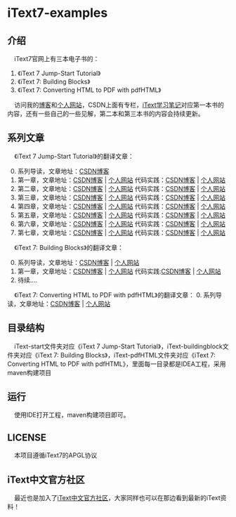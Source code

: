 # iText7-examples

## 介绍

&nbsp;&nbsp;&nbsp;&nbsp;iText7官网上有三本电子书的：  

1. 《iText 7 Jump-Start Tutorial》
2. 《iText 7: Building Blocks》
3. 《iText 7: Converting HTML to PDF with pdfHTML》  

&nbsp;&nbsp;&nbsp;&nbsp;访问我的[博客](https://blog.csdn.net/u012397189)和[个人网站](http://www.cuteke.cn)，CSDN上面有专栏，[iText学习笔记](https://blog.csdn.net/column/details/18037.html)对应第一本书的内容，还有一些自己的一些见解，第二本和第三本书的内容会持续更新。


## 系列文章

&nbsp;&nbsp;&nbsp;&nbsp;《iText 7 Jump-Start Tutorial》的翻译文章：

0. 系列导读，文章地址：[CSDN博客](https://blog.csdn.net/u012397189/article/details/52161418)
1. 第一章，文章地址：[CSDN博客](https://blog.csdn.net/u012397189/article/details/52161461) | [个人网站](http://www.cuteke.cn/u/CuteKe/blogs/7)   代码实践：[CSDN博客](https://blog.csdn.net/u012397189/article/details/74926755) | [个人网站](http://www.cuteke.cn/u/CuteKe/blogs/10)
2. 第二章，文章地址：[CSDN博客](https://blog.csdn.net/u012397189/article/details/76726576) | [个人网站](http://www.cuteke.cn/u/CuteKe/blogs/15)   代码实践：[CSDN博客](https://blog.csdn.net/u012397189/article/details/77119609) | [个人网站](http://www.cuteke.cn/u/CuteKe/blogs/16)
3. 第三章，文章地址：[CSDN博客](https://blog.csdn.net/u012397189/article/details/77540464) | [个人网站](http://www.cuteke.cn/u/CuteKe/blogs/17)   代码实践：[CSDN博客](https://blog.csdn.net/u012397189/article/details/77541052) | [个人网站](http://www.cuteke.cn/u/CuteKe/blogs/18)
4. 第四章，文章地址：[CSDN博客](https://blog.csdn.net/u012397189/article/details/77942866) | [个人网站](http://www.cuteke.cn/u/CuteKe/blogs/19)   代码实践：[CSDN博客](https://blog.csdn.net/u012397189/article/details/77945763) | [个人网站](http://www.cuteke.cn/u/CuteKe/blogs/38)
5. 第五章，文章地址：[CSDN博客](https://blog.csdn.net/u012397189/article/details/78558619) | [个人网站](http://www.cuteke.cn/u/CuteKe/blogs/24)   代码实践：[CSDN博客](https://blog.csdn.net/u012397189/article/details/78559277) | [个人网站](http://www.cuteke.cn/u/CuteKe/blogs/25)
6. 第六章，文章地址：[CSDN博客](https://blog.csdn.net/u012397189/article/details/78742207) | [个人网站](http://www.cuteke.cn/u/CuteKe/blogs/26)   代码实践：[CSDN博客](https://blog.csdn.net/u012397189/article/details/78745027) | [个人网站](http://www.cuteke.cn/u/CuteKe/blogs/27)
7. 第七章，文章地址：[CSDN博客](https://blog.csdn.net/u012397189/article/details/78882454) | [个人网站](http://www.cuteke.cn/u/CuteKe/blogs/29)   代码实践：[CSDN博客](https://blog.csdn.net/u012397189/article/details/78885790) | [个人网站](http://www.cuteke.cn/u/CuteKe/blogs/30)

&nbsp;&nbsp;&nbsp;&nbsp;《iText 7: Building Blocks》的翻译文章：

0. 系列导读，文章地址：[CSDN博客](https://blog.csdn.net/u012397189/article/details/79834501) | [个人网站](http://www.cuteke.cn/u/CuteKe/blogs/35)
1. 第一章，文章地址：[CSDN博客](https://blog.csdn.net/u012397189/article/details/79888252) | [个人网站](http://www.cuteke.cn/u/CuteKe/blogs/36)  代码实践:[CSDN博客](https://blog.csdn.net/u012397189/article/details/79915660) | [个人网站](http://www.cuteke.cn/u/CuteKe/blogs/37)
2. 待续....

&nbsp;&nbsp;&nbsp;&nbsp;《iText 7: Converting HTML to PDF with pdfHTML》的翻译文章：
0. 系列导读，文章地址：[CSDN博客](https://blog.csdn.net/u012397189/article/details/80817868) | [个人网站](http://www.cuteke.cn/u/CuteKe/blogs/45)

## 目录结构

&nbsp;&nbsp;&nbsp;&nbsp;iText-start文件夹对应《iText 7 Jump-Start Tutorial》，iText-buildingblock文件夹对应《iText 7: Building Blocks》，iText-pdfHTML文件夹对应《iText 7: Converting HTML to PDF with pdfHTML》，里面每一目录都是IDEA工程，采用maven构建项目

## 运行

&nbsp;&nbsp;&nbsp;&nbsp;使用IDE打开工程，maven构建项目即可。


## LICENSE

&nbsp;&nbsp;&nbsp;&nbsp;本项目遵循iText7的APGL协议

## iText中文官方社区

&nbsp;&nbsp;&nbsp;&nbsp;最近也是加入了[iText中文官方社区](https://github.com/iTextCN)，大家同样也可以在那边看到最新的iText资料！